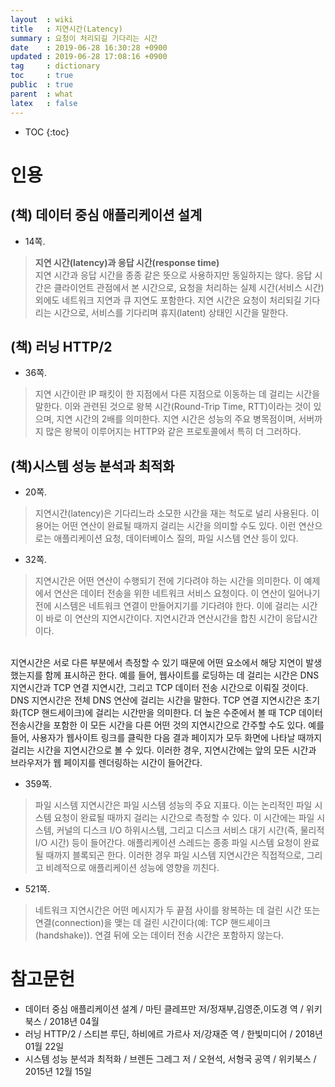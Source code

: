 ```yaml
---
layout  : wiki
title   : 지연시간(Latency)
summary : 요청이 처리되길 기다리는 시간
date    : 2019-06-28 16:30:28 +0900
updated : 2019-06-28 17:08:16 +0900
tag     : dictionary
toc     : true
public  : true
parent  : what
latex   : false
---
```

* TOC
{:toc}

# 인용

## (책) 데이터 중심 애플리케이션 설계

* 14쪽.

> **지연 시간(latency)과 응답 시간(response time)**  
지연 시간과 응답 시간을 종종 같은 뜻으로 사용하지만 동일하지는 않다.
응답 시간은 클라이언트 관점에서 본 시간으로, 요청을 처리하는 실제 시간(서비스 시간) 외에도 네트워크 지연과 큐 지연도 포함한다.
지연 시간은 요청이 처리되길 기다리는 시간으로, 서비스를 기다리며 휴지(latent) 상태인 시간을 말한다.


## (책) 러닝 HTTP/2

* 36쪽.

> 지연 시간이란 IP 패킷이 한 지점에서 다른 지점으로 이동하는 데 걸리는 시간을 말한다.
이와 관련된 것으로 왕복 시간(Round-Trip Time, RTT)이라는 것이 있으며, 지연 시간의 2배를 의미한다.
지연 시간은 성능의 주요 병목점이며, 서버까지 많은 왕복이 이루어지는 HTTP와 같은 프로토콜에서 특히 더 그러하다.

## (책)시스템 성능 분석과 최적화

* 20쪽.

> 지연시간(latency)은 기다리느라 소모한 시간을 재는 척도로 널리 사용된다.
이 용어는 어떤 연산이 완료될 때까지 걸리는 시간을 의미할 수도 있다.
이런 연산으로는 애플리케이션 요청, 데이터베이스 질의, 파일 시스템 연산 등이 있다.

* 32쪽.

> 지연시간은 어떤 연산이 수행되기 전에 기다려야 하는 시간을 의미한다.
이 예제에서 연산은 데이터 전송을 위한 네트워크 서비스 요청이다.
이 연산이 일어나기 전에 시스템은 네트워크 연결이 만들어지기를 기다려야 한다.
이에 걸리는 시간이 바로 이 연산의 지연시간이다.
지연시간과 연산시간을 합친 시간이 응답시간이다.
<br/>
지연시간은 서로 다른 부분에서 측정할 수 있기 때문에 어떤 요소에서 해당 지연이 발생했는지를 함께 표시하곤 한다.
예를 들어, 웹사이트를 로딩하는 데 걸리는 시간은 DNS 지연시간과 TCP 연결 지연시간, 그리고 TCP 데이터 전송 시간으로 이뤄질 것이다.
DNS 지연시간은 전체 DNS 연산에 걸리는 시간을 말한다.
TCP 연결 지연시간은 초기화(TCP 핸드세이크)에 걸리는 시간만을 의미한다.  
더 높은 수준에서 볼 때 TCP 데이터 전송시간을 포함한 이 모든 시간을 다른 어떤 것의 지연시간으로 간주할 수도 있다.
예를 들어, 사용자가 웹사이트 링크를 클릭한 다음 결과 페이지가 모두 화면에 나타날 때까지 걸리는 시간을 지연시간으로 볼 수 있다.
이러한 경우, 지연시간에는 앞의 모든 시간과 브라우저가 웹 페이지를 렌더링하는 시간이 들어간다.

* 359쪽.

> 파일 시스템 지연시간은 파일 시스템 성능의 주요 지표다.
이는 논리적인 파일 시스템 요청이 완료될 때까지 걸리는 시간으로 측정할 수 있다.
이 시간에는 파일 시스템, 커널의 디스크 I/O 하위시스템, 그리고 디스크 서비스 대기 시간(즉, 물리적 I/O 시간) 등이 들어간다.
애플리케이션 스레드는 종종 파일 시스템 요청이 완료될 때까지 블록되곤 한다.
이러한 경우 파일 시스템 지연시간은 직접적으로, 그리고 비례적으로 애플리케이션 성능에 영향을 끼친다.

* 521쪽.

> 네트워크 지연시간은 어떤 메시지가 두 끝점 사이를 왕복하는 데 걸린 시간 또는 연결(connection)을 맺는 데 걸린 시간이다(예: TCP 핸드셰이크(handshake)).
연결 뒤에 오는 데이터 전송 시간은 포함하지 않는다.

# 참고문헌

* 데이터 중심 애플리케이션 설계 / 마틴 클레프만 저/정재부,김영준,이도경 역 / 위키북스 / 2018년 04월
* 러닝 HTTP/2 / 스티븐 루딘, 하비에르 가르사 저/강재준 역 / 한빛미디어 / 2018년 01월 22일
* 시스템 성능 분석과 최적화 / 브렌든 그레그 저 / 오현석, 서형국 공역 / 위키북스 / 2015년 12월 15일
